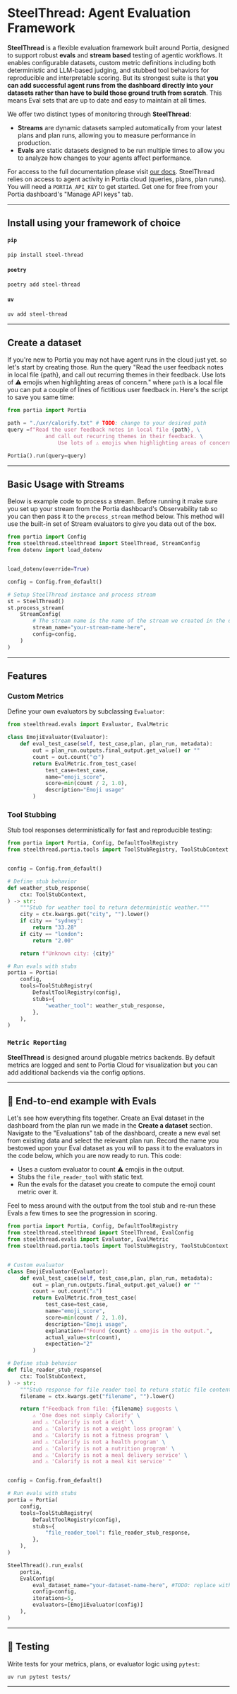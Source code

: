 # SteelThread: Agent Evaluation Framework

**SteelThread** is a flexible evaluation framework built around Portia, designed to support robust **evals** and **stream based** testing of agentic workflows. It enables configurable datasets, custom metric definitions including both deterministic and LLM-based judging, and stubbed tool behaviors for reproducible and interpretable scoring. But its strongest suite is that **you can add successful agent runs from the dashboard directly into your datasets rather than have to build those ground truth from scratch**. This means Eval sets that are up to date and easy to maintain at all times.

We offer two distinct types of monitoring through **SteelThread**:
- **Streams** are dynamic datasets sampled automatically from your latest plans and plan runs, allowing you to measure performance in production.
- **Evals** are static datasets designed to be run multiple times to allow you to analyze how changes to your agents affect performance.

For access to the full documentation please visit [our docs](https://docs.portialabs.ai/evals-steel-thread).
SteelThread relies on access to agent activity in Portia cloud (queries, plans, plan runs). You will need a `PORTIA_API_KEY` to get started. Get one for free from your Portia dashboard's "Manage API keys" tab.

---

## **Install using your framework of choice**

#### `pip`
```bash
pip install steel-thread
```
#### `poetry`
```bash
poetry add steel-thread
```
#### `uv`
```bash
uv add steel-thread
```

---

## **Create a dataset**
If you're new to Portia you may not have agent runs in the cloud just yet. so let's start by creating those. Run the query "Read the user feedback notes in local file {path}, and call out recurring themes in their feedback. Use lots of ⚠️ emojis when highlighting areas of concern." where `path` is a local file you can put a couple of lines of fictitious user feedback in. Here's the script to save you same time:

```python
from portia import Portia

path = "./uxr/calorify.txt" # TODO: change to your desired path
query =f"Read the user feedback notes in local file {path}, \
            and call out recurring themes in their feedback. \
                Use lots of ⚠️ emojis when highlighting areas of concern."

Portia().run(query=query)
```
---

## **Basic Usage with Streams**

Below is example code to process a stream. Before running it make sure you set up your stream from the Portia dashboard's Observability tab so you can then pass it to the `process_stream` method below. This method will use the built-in set of Stream evaluators to give you data out of the box.

```python
from portia import Config
from steelthread.steelthread import SteelThread, StreamConfig
from dotenv import load_dotenv


load_dotenv(override=True)

config = Config.from_default()

# Setup SteelThread instance and process stream
st = SteelThread()
st.process_stream(
    StreamConfig(
        # The stream name is the name of the stream we created in the dashboard.
        stream_name="your-stream-name-here",
        config=config,
    )
)
```

---

## Features

### Custom Metrics
Define your own evaluators by subclassing `Evaluator`:

```python
from steelthread.evals import Evaluator, EvalMetric

class EmojiEvaluator(Evaluator):
    def eval_test_case(self, test_case,plan, plan_run, metadata):
        out = plan_run.outputs.final_output.get_value() or ""
        count = out.count("🌞")
        return EvalMetric.from_test_case(
            test_case=test_case,
            name="emoji_score",
            score=min(count / 2, 1.0),
            description="Emoji usage"
        )
```

### Tool Stubbing

Stub tool responses deterministically for fast and reproducible testing:

```python
from portia import Portia, Config, DefaultToolRegistry
from steelthread.portia.tools import ToolStubRegistry, ToolStubContext


config = Config.from_default()

# Define stub behavior
def weather_stub_response(
    ctx: ToolStubContext,
) -> str:
    """Stub for weather tool to return deterministic weather."""
    city = ctx.kwargs.get("city", "").lower()
    if city == "sydney":
        return "33.28"
    if city == "london":
        return "2.00"

    return f"Unknown city: {city}"

# Run evals with stubs 
portia = Portia(
    config,
    tools=ToolStubRegistry(
        DefaultToolRegistry(config),
        stubs={
            "weather_tool": weather_stub_response,
        },
    ),
)
```

### `Metric Reporting`

**SteelThread** is designed around plugable metrics backends. By default metrics are logged and sent to Portia Cloud for visualization but you can add additional backends via the config options.

---

## 🧪 End-to-end example with Evals

Let's see how everything fits together. Create an Eval dataset in the dashboard from the plan run we made in the **Create a dataset** section. Navigate to the "Evaluations" tab of the dashboard, create a new eval set from existing data and select the relevant plan run. Record the name you bestowed upon your Eval dataset as you will to pass it to the evaluators in the code below, which you are now ready to run. This code:
* Uses a custom evaluator to count ⚠️ emojis in the output.
* Stubs the `file_reader_tool` with static text.
* Run the evals for the dataset you create to compute the emoji count metric over it.

Feel to mess around with the output from the tool stub and re-run these Evals a few times to see the progression in scoring.

```python
from portia import Portia, Config, DefaultToolRegistry
from steelthread.steelthread import SteelThread, EvalConfig
from steelthread.evals import Evaluator, EvalMetric
from steelthread.portia.tools import ToolStubRegistry, ToolStubContext


# Custom evaluator
class EmojiEvaluator(Evaluator):
    def eval_test_case(self, test_case,plan, plan_run, metadata):
        out = plan_run.outputs.final_output.get_value() or ""
        count = out.count("⚠️")
        return EvalMetric.from_test_case(
            test_case=test_case,
            name="emoji_score",
            score=min(count / 2, 1.0),
            description="Emoji usage",
            explanation=f"Found {count} ⚠️ emojis in the output.",
            actual_value=str(count),
            expectation="2"
        )

# Define stub behavior
def file_reader_stub_response(
    ctx: ToolStubContext,
) -> str:
    """Stub response for file reader tool to return static file content."""
    filename = ctx.kwargs.get("filename", "").lower()

    return f"Feedback from file: {filename} suggests \
        ⚠️ 'One does not simply Calorify' \
        and ⚠️ 'Calorify is not a diet' \
        and ⚠️ 'Calorify is not a weight loss program' \
        and ⚠️ 'Calorify is not a fitness program' \
        and ⚠️ 'Calorify is not a health program' \
        and ⚠️ 'Calorify is not a nutrition program' \
        and ⚠️ 'Calorify is not a meal delivery service' \
        and ⚠️ 'Calorify is not a meal kit service' "


config = Config.from_default()

# Run evals with stubs 
portia = Portia(
    config,
    tools=ToolStubRegistry(
        DefaultToolRegistry(config),
        stubs={
            "file_reader_tool": file_reader_stub_response,
        },
    ),
)

SteelThread().run_evals(
    portia,
    EvalConfig(
        eval_dataset_name="your-dataset-name-here", #TODO: replace with your dataset name
        config=config,
        iterations=5,
        evaluators=[EmojiEvaluator(config)]
    ),
)
```

---

## 🧪 Testing

Write tests for your metrics, plans, or evaluator logic using `pytest`:

```bash
uv run pytest tests/
```

---
